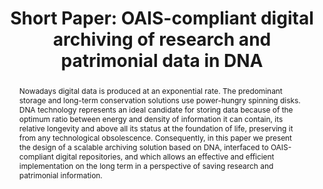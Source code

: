 ---
abstract: Nowadays digital data is produced at an exponential rate. The predominant
  storage and long-term conservation solutions use power-hungry spinning disks. DNA
  technology represents an ideal candidate for storing data because of the optimum
  ratio between energy and density of information it can contain, its relative longevity
  and above all its status at the foundation of life, preserving it from any technological
  obsolescence. Consequently, in this paper we present the design of a scalable archiving
  solution based on DNA, interfaced to OAIS-compliant digital repositories, and which
  allows an effective and efficient implementation on the long term in a perspective
  of saving research and patrimonial information.
creators:
- Pierre-yves Burgi
date: null
document_url: https://az659834.vo.msecnd.net/eventsairwesteuprod/production-inconference-public/64a78a6b692544dc8ce61b9fa15acc46
grand_parent: iPRES
institutions:
- University Of Geneva
keywords:
- long-term preservation
- oais
- dna
- olos.swiss
landing_page_url: null
language: eng
layout: publication
license: CC-BY 4.0 International
notes_url: null
parent: iPRES 2022
publication_type: short paper
size: null
slides_url: null
source_name: iPRES
stream_url: null
title: 'Short Paper: OAIS-compliant digital archiving of research and patrimonial
  data in DNA'
year: 2022
---
